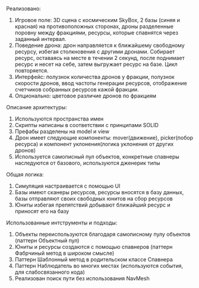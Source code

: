 Реализовано: 
1) Игровое поле: 3D сцена с космическим SkyBox, 2 базы (синяя и красная) на противоположных сторонах, дроны разделенные поровну между фракциями, ресурсы, которые спавнятся через заданный интервал.
2) Поведение дрона: дрон направляется к ближайшему свободному ресурсу, избегая столкновения с другими дронами. Собирает ресурс, оставаясь на месте в течении 2 секунд, после поднимает ресурс и несет на себе, затем выгружает ресурс на базе. Цикл повторяется.
3) Интерфейс: полузнок количества дронов у фракции, полузнок скорости дронов, ввод частоты генерации ресурсов, отображение счетчиков собранных ресурсов кажой фракции.
4) Опционально: цветовое различие дронов по фракциям

Описание архитектуры:
1) Используются пространства имен
2) Скрипты написаны в соответствии с принципами SOLID
3) Префабы разделены на model и view
4) Дрон имеет следующие компоненты: mover(движение), picker(побор ресурса) и компонент уклонения(логика уклонения от других дронов)
5) Используется самописный пул объектов, конкретные спавнеры наследуются от базового, используются дженерик типы

Общая логика:
1) Симуляция настраивается с помощью UI
2) Базы имеют сканеры ресурсов, ресурсы вносятся в базу данных, базы отправляют своих свободных юнитов на сбор ресурсов
3) Юниты избегая препятствий добывают ближайший ресурс и приносят его на базу

Использованные интструменты и подходы:
1) Объекты переиспользуются благодаря самописному пулу объектов (паттерн Объектный пул)
2) Юниты и ресурсы создаются с помощью спавнеров (паттерн Фабрчиный метод в широком смысле)
3) Паттерн Шаблонный метод в родительском классе Спавнера
4) Паттерн Наблюдатель во многих местах (используются события, для слабосвязанного кода)
5) Реализован поиск пути без использования NavMesh
